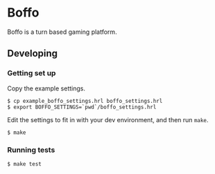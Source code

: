 # Boffo

Boffo is a turn based gaming platform.

## Developing

### Getting set up

Copy the example settings.

    $ cp example_boffo_settings.hrl boffo_settings.hrl
    $ export BOFFO_SETTINGS=`pwd`/boffo_settings.hrl

Edit the settings to fit in with your dev environment, and then run `make`.

    $ make

### Running tests

    $ make test
